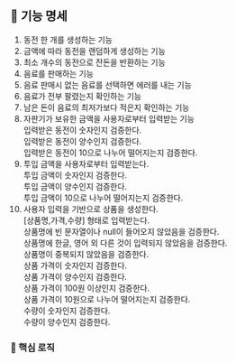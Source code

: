 ## 📝 기능 명세

1. 동전 한 개를 생성하는 기능
2. 금액에 따라 동전을 랜덤하게 생성하는 기능
3. 최소 개수의 동전으로 잔돈을 반환하는 기능
4. 음료를 판매하는 기능
5. 음료 판매시 없는 음료를 선택하면 에러를 내는 기능
6. 음료가 전부 팔렸는지 확인하는 기능
7. 남은 돈이 음료의 최저가보다 적은지 확인하는 기능
8. 자판기가 보유한 금액을 사용자로부터 입력받는 기능  
   입력받은 동전이 숫자인지 검증한다.   
   입력받은 동전이 양수인지 검증한다.  
   입력받은 동전이 10으로 나누어 떨어지는지 검증한다.
9. 투입 금액을 사용자로부터 입력받는다.  
   투입 금액이 숫자인지 검증한다.  
   투입 금액이 양수인지 검증한다.  
   투입 금액이 10으로 나누어 떨어지는지 검증한다.
10. 사용자 입력을 기반으로 상품을 생성한다.  
    [상품명,가격,수량] 형태로 입력받는다.  
    상품명에 빈 문자열이나 null이 들어오지 않았음을 검증한다.  
    상품명에 한글, 영어 외 다른 것이 입력되지 않았음을 검증한다.  
    상품명이 중복되지 않았음을 검증한다.  
    상품 가격이 숫자인지 검증한다.  
    상품 가격이 양수인지 검증한다.  
    상품 가격이 100원 이상인지 검증한다.  
    상품 가격이 10원으로 나누어 떨어지는지 검증한다.  
    수량이 숫자인지 검증한다.  
    수량이 양수인지 검증한다.

### 📌 핵심 로직